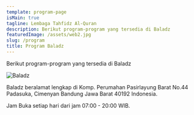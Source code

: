 ```yaml
---
template: program-page
isMain: true
tagline: Lembaga Tahfidz Al-Quran
description: Berikut program-program yang tersedia di Baladz
featuredImage: /assets/web2.jpg
slug: /program
title: Program Baladz
---
```

Berikut program-program yang tersedia di Baladz

![Baladz](/assets/web3.jpg "Baladz")

Baladz beralamat lengkap di Komp. Perumahan Pasirlayung Barat No.44 Padasuka, Cimenyan Bandung Jawa Barat 40192 Indonesia.

Jam Buka setiap hari dari jam 07:00 - 20:00 WIB.